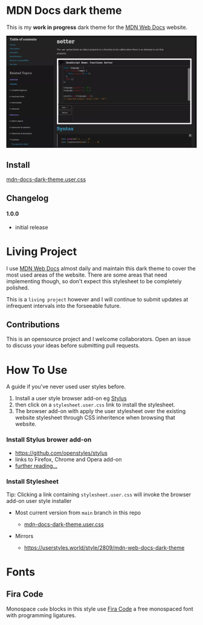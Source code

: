 # MDN Docs dark theme

This is my __work in progress__ dark theme for the [MDN Web Docs](https://developer.mozilla.org/en-US/) website.

![alt text](./images/example.jpg "example of how this theme looks")

## Install

[mdn-docs-dark-theme.user.css](https://github.com/subz390/mdn-docs-dark-theme/raw/main/mdn-docs-dark-theme.user.css)

## Changelog

#### 1.0.0
- initial release


# Living Project

I use [MDN Web Docs](https://developer.mozilla.org/en-US/) almost daily and maintain this dark theme to cover the most used areas of the website.  There are some areas that need implementing though, so don't expect this stylesheet to be completely polished.

This is a `living project` however and I will continue to submit updates at infrequent intervals into the forseeable future.

## Contributions

This is an opensource project and I welcome collaborators.  Open an issue to discuss your ideas before submitting pull requests.

# How To Use

A guide if you've never used user styles before.

1. Install a user style browser add-on eg [Stylus](https://github.com/openstyles/stylus)
2. then click on a `stylesheet.user.css` link to install the stylesheet.
3. The browser add-on with apply the user stylesheet over the existing website stylesheet through CSS inheritence when browsing that website.

### Install Stylus brower add-on
  - https://github.com/openstyles/stylus
  - links to Firefox, Chrome and Opera add-on
  - [further reading...](https://github.com/openstyles/stylus/wiki/Usercss#how-do-i-install-usercss)

### Install Stylesheet 

Tip: Clicking a link containing `stylesheet.user.css` will invoke the browser add-on user style installer

- Most current version from `main` branch in this repo
  - [mdn-docs-dark-theme.user.css](https://github.com/subz390/mdn-docs-dark-theme/raw/main/mdn-docs-dark-theme.user.css)

- Mirrors
  - https://userstyles.world/style/2809/mdn-web-docs-dark-theme

# Fonts

## Fira Code

Monospace `code` blocks in this style use [Fira Code](https://github.com/tonsky/FiraCode) a free monospaced font with programming ligatures.
